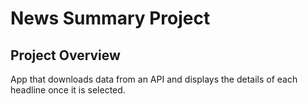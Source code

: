 # News Summary Project

## Project Overview
App that downloads data from an API and displays the details of each headline once it is selected.
